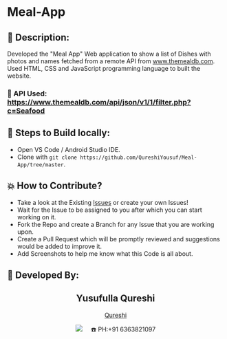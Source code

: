 # Meal-App

## 📜 Description:
Developed the "Meal App" Web application to show a list of Dishes with photos and names fetched from a remote API from www.themealdb.com. 
Used HTML, CSS and JavaScript programming language to built the website.

### 🔗 API Used: https://www.themealdb.com/api/json/v1/1/filter.php?c=Seafood

## 🧪 Steps to Build locally:
- Open VS Code / Android Studio IDE.
- Clone with `git clone https://github.com/QureshiYousuf/Meal-App/tree/master`.
  
## 💥 How to Contribute?

- Take a look at the Existing [Issues](https://github.com/QureshiYousuf/Meal-App/issues) or create your own Issues!
- Wait for the Issue to be assigned to you after which you can start working on it.
- Fork the Repo and create a Branch for any Issue that you are working upon.
- Create a Pull Request which will be promptly reviewed and suggestions would be added to improve it.
- Add Screenshots to help me know what this Code is all about.

## 👦 Developed By:
<h2 align="center">Yusufulla Qureshi</h2>
<p align="center">
  <a href="https://github.com/QureshiYousuf">Qureshi</a> 
    
<p align="center">
  <a href="mailto:yousuf337692qureshi@gmail.com?subject=Hello%20Qureshi,%20From%20Github"><img src="https://img.shields.io/badge/gmail-%23D14836.svg?&style=for-the-badge&logo=gmail&logoColor=white" /></a>&nbsp;&nbsp;&nbsp;&nbsp;
  ☎️ PH:+91 6363821097
</p>
